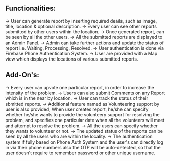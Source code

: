 ## Functionalities:

-> User can generate report by inserting required deails, such as image, title, location & optional description.
-> Every user can see other reports submitted by other users within the location.
-> Once generated report, can be seen by all the other users.
-> All the submitted reports are displayed to an Admin Panel.
-> Admin can take further actions and update the status of report i.e. Waiting, Processing, Resolved.
-> User authentication is done via Firebase Phone Authentication System.
-> User are provided with a Map view which displays the locations of various submitted reports.

## Add-On's:

-> Every user can upvote one particular report, in order to increase the intensity of the problem.
-> Users can also submit Comments on any Report which is in the near by location.
-> User can track the status of their sbmitted reports.
-> Additional feature named as Volunteering support by user is also provided, When user creates report, he/she can specify  whether he/she wants to provide the volunteery support for resolving the problem, and specifies one particular date when        all the volunteers will meet and attempt to resolve the problem.
-> All the users can specify whether they wants to volunteer or not.
-> The updated status of the reports can be seen by all the users who are within the locality.
-> The authentication system if fully based on Phone Auth System and the user's can directly log in via their phone numbers         also the OTP will be auto-detected, so that the user doesn't require to remember password or other unique username.








